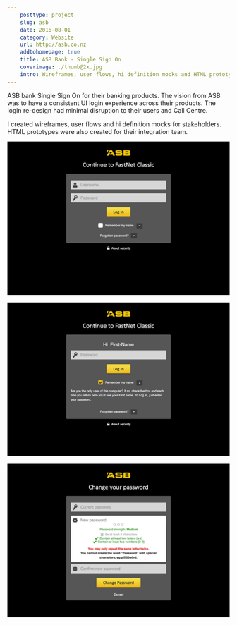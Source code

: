 ```yaml
---  
    posttype: project
    slug: asb
    date: 2016-08-01
    category: Website
    url: http://asb.co.nz
    addtohomepage: true
    title: ASB Bank - Single Sign On
    coverimage: ./thumb@2x.jpg
    intro: Wireframes, user flows, hi definition mocks and HTML prototypes for their stakeholders.
---
```


<div class="description">

ASB bank Single Sign On for their banking products. The vision from ASB was to have a consistent UI login experience across their products. The login re-design had minimal disruption to their users and Call Centre.

I created wireframes, user flows and hi definition mocks for stakeholders. HTML prototypes were also created for their integration team.

</div>

<div class="images">

![ASB - Login page](./log-in@2x.jpg "ASB - Login page")

![ASB - Continue](./continue@2x.jpg "ASB - Continue")

![ASB - Change password](./change-password@2x.jpg "ASB - Change password")

</div>